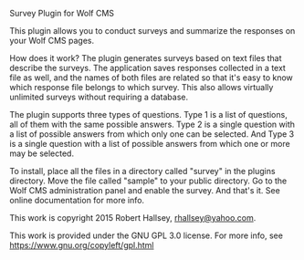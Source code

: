 Survey Plugin for Wolf CMS

This plugin allows you to conduct surveys and summarize the responses on your Wolf CMS pages.

How does it work?
The plugin generates surveys based on text files that describe the surveys. The application saves responses collected in a text file as well, and the names of both files are related so that it's easy to know which response file belongs to which survey. This also allows virtually unlimited surveys without requiring a database.

The plugin supports three types of questions. Type 1 is a list of questions, all of them with the same possible answers. Type 2 is a single question with a list of possible answers from which only one can be selected. And Type 3 is a single question with a list of possible answers from which one or more may be selected.

To install, place all the files in a directory called "survey" in the plugins directory. Move the file called "sample" to your public directory. Go to the Wolf CMS administration panel and enable the survey. And that's it. See online documentation for more info.

This work is copyright 2015 Robert Hallsey, rhallsey@yahoo.com.

This work is provided under the GNU GPL 3.0 license.
For more info, see https://www.gnu.org/copyleft/gpl.html

